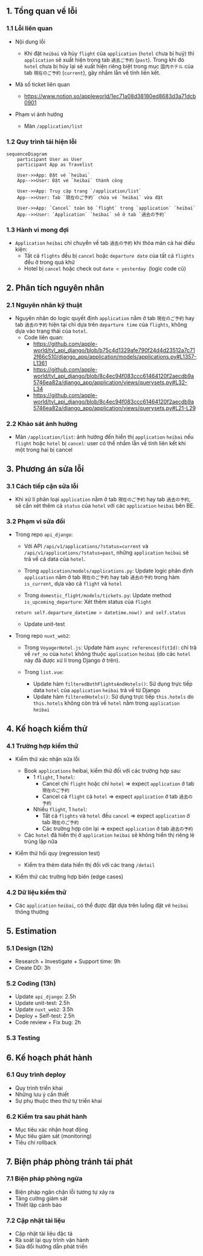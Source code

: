## 1. Tổng quan về lỗi

### 1.1 Lỗi liên quan
- Nội dung lỗi
  - Khi đặt `heibai` và hủy `flight` của `application` (`hotel` chưa bị huỷ) thì `application` sẽ xuất hiện trong tab `過去ご予約` (`past`). Trong khi đó `hotel` chưa bị hủy lại sẽ xuất hiện riêng biệt trong mục `国内ホテル` của tab `現在のご予約` (`current`), gây nhầm lẫn về tính liên kết.

- Mã số ticket liên quan
  - https://www.notion.so/appleworld/1ec71a08d38180ed8683d3a71dcb0901

- Phạm vi ảnh hưởng
  - Màn `/application/list`

### 1.2 Quy trình tái hiện lỗi
  ```mermaid
  sequenceDiagram
      participant User as User
      participant App as Travelist

      User->>App: Đặt vé `heibai`
      App-->>User: Đặt vé `heibai` thành công

      User->>App: Truy cập trang `/application/list`
      App-->>User: Tab `現在のご予約` chứa vé `heibai` vừa đặt

      User->>App: `Cancel` toàn bộ `flight` trong `application` `heibai`
      App-->>User: `Application` `heibai` sẽ ở tab `過去の予約`

  ```

### 1.3 Hành vi mong đợi
- `Application` `heibai` chỉ chuyển về tab `過去の予約` khi thỏa mãn cả hai điều kiện:
  - Tất cả `flights` đều bị `cancel` hoặc `departure date` của tất cả `flights` đều ở trong quá khứ
  - Hotel bị `cancel` hoặc check out `date < yesterday `(logic code cũ)

## 2. Phân tích nguyên nhân

### 2.1 Nguyên nhân kỹ thuật
- Nguyên nhân do logic quyết định `application` nằm ở tab `現在のご予約` hay tab `過去の予約` hiện tại chỉ dựa trên `departure time` của `flights`, không dựa vào trạng thái của `hotel`.
  - Code liên quan: 
    - https://github.com/apple-world/tvl_api_django/blob/b75c4d1329afe790f24d4d23512a7c712f66c510/django_app/application/models/applications.py#L1357-L1361
    - https://github.com/apple-world/tvl_api_django/blob/8c4ec94f083ccc61464120f2aecdb9a5746ea82a/django_app/application/views/querysets.py#L32-L34
    - https://github.com/apple-world/tvl_api_django/blob/8c4ec94f083ccc61464120f2aecdb9a5746ea82a/django_app/application/views/querysets.py#L21-L29

### 2.2 Khảo sát ảnh hưởng
- Màn `/application/list`: ảnh hưởng đến hiển thị `application` `heibai` nếu `flight` hoặc `hotel` bị `cancel`: user có thể nhầm lẫn về tính liên kết khi một trong hai bị cancel

## 3. Phương án sửa lỗi

### 3.1 Cách tiếp cận sửa lỗi
- Khi xử lí phân loại `application` nằm ở tab `現在のご予約` hay tab `過去の予約`, sẽ cần xét thêm cả `status` của `hotel` với các `application` `heibai` bên BE.

### 3.2 Phạm vi sửa đổi
- Trong repo `api_django`: 
  - Với API `/api/v1/applications/?status=current` và `/api/v1/applications/?status=past`, những `application` `heibai` sẽ trả về cả data của `hotel`.

  - Trong `application/models/applications.py`: Update logic phân định `application` nằm ở tab `現在のご予約` hay tab `過去の予約` trong hàm `is_current`, dựa vào cả `flight` và `hotel`

  - Trong `domestic_flight/models/tickets.py`: Update method `is_upcoming_departure`: Xét thêm status của `flight`
  ```
  return self.departure_datetime > datetime.now() and self.status
  ```
  - Update unit-test

- Trong repo `nuxt_web2`:
  - Trong `VoyagerHotel.js`: Update hàm `async references(fitId)`: chỉ trả về `ref_no` của `hotel` không thuộc `application` `heibai` (do các `hotel` này đã được xử lí trong Django ở trên).

  - Trong `list.vue`: 
    - Update hàm `filteredBothFlightsAndHotels()`: Sử dụng trực tiếp data `hotel` của `application` `heibai` trả về từ Django
    - Update hàm `filteredHotels()`: Sử dụng trực tiếp `this.hotels` do `this.hotels` không còn trả về `hotel` nằm trong `application` `heibai`

## 4. Kế hoạch kiểm thử

### 4.1 Trường hợp kiểm thử
- Kiểm thử xác nhận sửa lỗi
  - Book `applications` heibai, kiểm thử đối với các trường hợp sau:
    - 1 `flight`, 1 `hotel`:
      - Cancel chỉ `flight` hoặc chỉ `hotel` => expect `application` ở tab `現在のご予約`
      - Cancel cả `flight` cả `hotel` => expect `application` ở tab `過去の予約`
    - Nhiều `flight`, 1 `hotel`:
      - Tất cả `flights` và `hotel` đều `cancel` => expect `application` ở tab `現在のご予約`
      - Các trường hợp còn lại => expect `application` ở tab `過去の予約`
  - Các `hotel` đã hiển thị ở `application` `heibai` sẽ không hiển thị riêng lẻ trùng lặp nữa

- Kiểm thử hồi quy (regression test)
  - Kiểm tra thêm data hiển thị đối với các trang `/detail`

- Kiểm thử các trường hợp biên (edge cases)

### 4.2 Dữ liệu kiểm thử
- Các `application` `heibai`, có thể được đặt dựa trên luồng đặt vé `heibai` thông thường

## 5. Estimation

### 5.1 Design (12h)
- Research + Investigate + Support time: 9h
- Create DD: 3h

### 5.2 Coding (13h)
- Update `api_django`: 2.5h
- Update unit-test: 2.5h
- Update `nuxt_web2`: 3.5h
- Deploy + Self-test: 2.5h
- Code review + Fix bug: 2h

### 5.3 Testing

## 6. Kế hoạch phát hành

### 6.1 Quy trình deploy
- Quy trình triển khai
- Những lưu ý cần thiết
- Sự phụ thuộc theo thứ tự triển khai

### 6.2 Kiểm tra sau phát hành
- Mục tiêu xác nhận hoạt động
- Mục tiêu giám sát (monitoring)
- Tiêu chí rollback

## 7. Biện pháp phòng tránh tái phát

### 7.1 Biện pháp phòng ngừa
- Biện pháp ngăn chặn lỗi tương tự xảy ra
- Tăng cường giám sát
- Thiết lập cảnh báo

### 7.2 Cập nhật tài liệu
- Cập nhật tài liệu đặc tả
- Rà soát lại quy trình vận hành
- Sửa đổi hướng dẫn phát triển